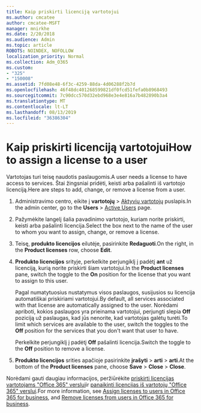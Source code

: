 ```yaml
---
title: Kaip priskirti licenciją vartotojui
ms.author: cmcatee
author: cmcatee-MSFT
manager: mnirkhe
ms.date: 2/20/2018
ms.audience: Admin
ms.topic: article
ROBOTS: NOINDEX, NOFOLLOW
localization_priority: Normal
ms.collection: Adm_O365
ms.custom:
- "325"
- "150008"
ms.assetid: 7fd08e48-6f3c-4259-88da-4d06288f2b7d
ms.openlocfilehash: 46f48dc401268599821df0fcd51fefa0b8968493
ms.sourcegitcommit: 7c90dcc570d32ebd968e3e4e816a7b482890b3a4
ms.translationtype: MT
ms.contentlocale: lt-LT
ms.lasthandoff: 08/13/2019
ms.locfileid: "36386304"
---
```

# <a name="how-to-assign-a-license-to-a-user"></a><span data-ttu-id="c45da-102">Kaip priskirti licenciją vartotojui</span><span class="sxs-lookup"><span data-stu-id="c45da-102">How to assign a license to a user</span></span>

<span data-ttu-id="c45da-103">Vartotojas turi teisę naudotis paslaugomis.</span><span class="sxs-lookup"><span data-stu-id="c45da-103">A user needs a license to have access to services.</span></span> <span data-ttu-id="c45da-104">Štai žingsniai pridėti, keisti arba pašalinti iš vartotojo licenciją.</span><span class="sxs-lookup"><span data-stu-id="c45da-104">Here are steps to add, change, or remove a license from a user.</span></span>
  
1. <span data-ttu-id="c45da-105">Administravimo centro, eikite į **vartotojų** \> [Aktyvių vartotojų](https://go.microsoft.com/fwlink/p/?linkid=834822) puslapis.</span><span class="sxs-lookup"><span data-stu-id="c45da-105">In the admin center, go to the **Users** \> [Active Users](https://go.microsoft.com/fwlink/p/?linkid=834822) page.</span></span>

2. <span data-ttu-id="c45da-106">Pažymėkite langelį šalia pavadinimo vartotojo, kuriam norite priskirti, keisti arba pašalinti licencija.</span><span class="sxs-lookup"><span data-stu-id="c45da-106">Select the box next to the name of the user to whom you want to assign, change, or remove a license.</span></span>

3. <span data-ttu-id="c45da-107">Teisę, **produkto licencijos** eilutėje, pasirinkite **Redaguoti**.</span><span class="sxs-lookup"><span data-stu-id="c45da-107">On the right, in the **Product licenses** row, choose **Edit**.</span></span>

4. <span data-ttu-id="c45da-108">**Produkto licencijos** srityje, perkelkite perjungiklį į padėtį **ant** už licenciją, kurią norite priskirti šiam vartotojui.</span><span class="sxs-lookup"><span data-stu-id="c45da-108">In the **Product licenses** pane, switch the toggle to the **On** position for the license that you want to assign to this user.</span></span>

    <span data-ttu-id="c45da-109">Pagal numatytuosius nustatymus visos paslaugos, susijusios su licencija automatiškai priskiriami vartotojui.</span><span class="sxs-lookup"><span data-stu-id="c45da-109">By default, all services associated with that license are automatically assigned to the user.</span></span> <span data-ttu-id="c45da-110">Norėdami apriboti, kokios paslaugos yra prieinama vartotojui, perjungti slepia **Off** poziciją už paslaugas, kad jūs nenorite, kad vartotojas galėtų turėti.</span><span class="sxs-lookup"><span data-stu-id="c45da-110">To limit which services are available to the user, switch the toggles to the **Off** position for the services that you don't want that user to have.</span></span>

    <span data-ttu-id="c45da-111">Perkelkite perjungiklį į padėtį **Off** pašalinti licencija.</span><span class="sxs-lookup"><span data-stu-id="c45da-111">Switch the toggle to the **Off** position to remove a license.</span></span>

5. <span data-ttu-id="c45da-112">**Produkto licencijos** srities apačioje pasirinkite **įrašyti** \> **arti** \> **arti**.</span><span class="sxs-lookup"><span data-stu-id="c45da-112">At the bottom of the **Product licenses** pane, choose **Save** \> **Close** \> **Close**.</span></span>

<span data-ttu-id="c45da-113">Norėdami gauti daugiau informacijos, peržiūrėkite [priskirti licencijas vartotojams "Office 365" verslui](https://docs.microsoft.com/en-us/office365/admin/subscriptions-and-billing/assign-licenses-to-users)ir [panaikinti licencijas iš vartotojų "Office 365" verslui](https://docs.microsoft.com/en-us/office365/admin/subscriptions-and-billing/remove-licenses-from-users).</span><span class="sxs-lookup"><span data-stu-id="c45da-113">For more information, see [Assign licenses to users in Office 365 for business](https://docs.microsoft.com/en-us/office365/admin/subscriptions-and-billing/assign-licenses-to-users), and [Remove licenses from users in Office 365 for business](https://docs.microsoft.com/en-us/office365/admin/subscriptions-and-billing/remove-licenses-from-users).</span></span>
